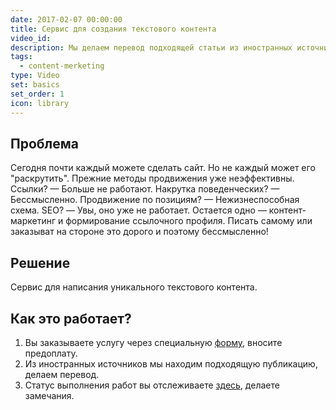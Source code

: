 ```yaml
---
date: 2017-02-07 00:00:00
title: Сервис для создания текстового контента
video_id: 
description: Мы делаем перевод подходящей статьи из иностранных источников.
tags:
  - content-merketing
type: Video
set: basics
set_order: 1
icon: library
---
```


## Проблема

Сегодня почти каждый можете сделать сайт. Но не каждый может его "раскрутить". Прежние методы продвижения уже неэффективны. Ссылки? — Больше не работают. Накрутка поведенческих? — Бессмысленно. Продвижение по позициям? — Нежизнеспособная схема. SEO? — Увы, оно уже не работает. Остается одно — контент-маркетинг и формирование ссылочного профиля. Писать самому или заказыват на стороне это дорого и поэтому бессмысленно! 

## Решение

Сервис для написания уникального текстового контента.

## Как это работает?

1. Вы заказываете услугу через специальную [форму](https://goo.gl/forms/zMRDufld6nN4Tqml1), вносите предоплату.
2. Из иностранных источников мы находим подходящую публикацию, делаем перевод.
3. Статус выполнения работ вы отслеживаете [здесь](https://enblabs.ru/status/), делаете замечания.